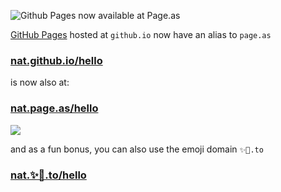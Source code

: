 ![Github Pages now available at Page.as](https://ph-files.imgix.net/cc64ce65-ed27-4626-8ba3-f224f85467d6.png)

[GitHub Pages](https://pages.github.com) hosted at `github.io` now have an alias to `page.as`

### [nat.github.io/hello](https://nat.github.io/hello) 

is now also at:

### [nat.page.as/hello](https://nat.page.as/hello/)

![](https://ph-files.imgix.net/419f3000-59ea-44c9-a5b7-7c255ebf721e.png)

and as a fun bonus, you can also use the emoji domain `✨🚀.to`

### [nat.✨🚀.to/hello](https://nat.✨🚀.to/hello/)
